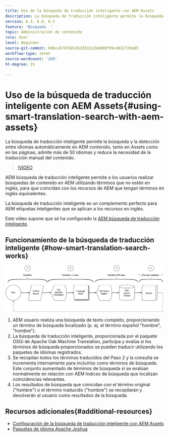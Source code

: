 ```yaml
---
title: Uso de la búsqueda de traducción inteligente con AEM Assets
description: La búsqueda de traducción inteligente permite la búsqueda y la detección entre idiomas automáticamente en AEM contenido, tanto en Assets como en las páginas, admite más de 50 idiomas y reduce la necesidad de la traducción manual del contenido.
version: 6.3, 6.4, 6.5
feature: 'Búsqueda  '
topic: Administración de contenido
role: User
level: Beginner
source-git-commit: b0bca57676813bd353213b4808f99c463272de85
workflow-type: tm+mt
source-wordcount: '269'
ht-degree: 1%

---
```



# Uso de la búsqueda de traducción inteligente con AEM Assets{#using-smart-translation-search-with-aem-assets}

La búsqueda de traducción inteligente permite la búsqueda y la detección entre idiomas automáticamente en AEM contenido, tanto en Assets como en las páginas, admite más de 50 idiomas y reduce la necesidad de la traducción manual del contenido.

>[!VIDEO](https://video.tv.adobe.com/v/21297/?quality=9&learn=on)

AEM búsqueda de traducción inteligente permite a los usuarios realizar búsquedas de contenido en AEM utilizando términos que no estén en inglés, para que coincidan con los recursos de AEM que tengan términos en inglés equivalentes.

La búsqueda de traducción inteligente es un complemento perfecto para AEM etiquetas inteligentes que se aplican a los recursos en inglés.

Este vídeo supone que se ha configurado la [AEM búsqueda de traducción inteligente](smart-translation-search-technical-video-setup.md).

## Funcionamiento de la búsqueda de traducción inteligente {#how-smart-translation-search-works}

![Diagrama de flujo de búsqueda de traducción inteligente](assets/smart-translation-search-flow.png)

1. AEM usuario realiza una búsqueda de texto completo, proporcionando un término de búsqueda localizado (p. ej. el término español &quot;hombre&quot;, &quot;hombre&quot;).
2. La búsqueda de traducción inteligente, proporcionada por el paquete OSGi de Apache Oak Machine Translation, participa y evalúa si los términos de búsqueda proporcionados se pueden traducir utilizando los paquetes de idiomas registrados.
3. Se recopilan todos los términos traducidos del Paso 2 y la consulta se incrementa internamente para incluirlos como términos de búsqueda. Este conjunto aumentado de términos de búsqueda si se evalúan normalmente en relación con AEM índices de búsqueda que localizan coincidencias relevantes.
4. Los resultados de búsqueda que coincidan con el término original (&quot;hombre&quot;) o el término traducido (&quot;hombre&quot;) se recopilarán y devolverán al usuario como resultados de la búsqueda.

## Recursos adicionales{#additional-resources}

* [Configuración de la búsqueda de traducción inteligente con AEM Assets](smart-translation-search-technical-video-setup.md)
* [Paquetes de idioma Apache Joshua](https://cwiki.apache.org/confluence/display/JOSHUA/Language+Packs)